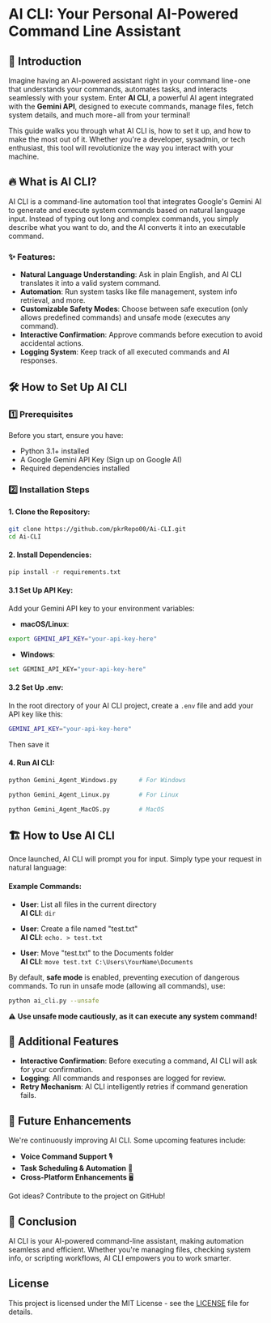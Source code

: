 # AI CLI: Your Personal AI-Powered Command Line Assistant

## 🚀 Introduction

Imagine having an AI-powered assistant right in your command line - one that understands your commands, automates tasks, and interacts seamlessly with your system. Enter **AI CLI**, a powerful AI agent integrated with the **Gemini API**, designed to execute commands, manage files, fetch system details, and much more - all from your terminal!

This guide walks you through what AI CLI is, how to set it up, and how to make the most out of it. Whether you're a developer, sysadmin, or tech enthusiast, this tool will revolutionize the way you interact with your machine.

## 🔥 What is AI CLI?

AI CLI is a command-line automation tool that integrates Google's Gemini AI to generate and execute system commands based on natural language input. Instead of typing out long and complex commands, you simply describe what you want to do, and the AI converts it into an executable command.

### ✨ Features:
- **Natural Language Understanding**: Ask in plain English, and AI CLI translates it into a valid system command.
- **Automation**: Run system tasks like file management, system info retrieval, and more.
- **Customizable Safety Modes**: Choose between safe execution (only allows predefined commands) and unsafe mode (executes any command).
- **Interactive Confirmation**: Approve commands before execution to avoid accidental actions.
- **Logging System**: Keep track of all executed commands and AI responses.

## 🛠️ How to Set Up AI CLI

### 1️⃣ Prerequisites

Before you start, ensure you have:
- Python 3.1+ installed
- A Google Gemini API Key (Sign up on Google AI)
- Required dependencies installed

### 2️⃣ Installation Steps

#### 1. Clone the Repository:
```bash
git clone https://github.com/pkrRepo00/Ai-CLI.git
cd Ai-CLI
```

#### 2. Install Dependencies:
```bash
pip install -r requirements.txt
```

#### 3.1 Set Up API Key:
Add your Gemini API key to your environment variables:

- **macOS/Linux**:
```bash
export GEMINI_API_KEY="your-api-key-here"
```

- **Windows**:
```bash
set GEMINI_API_KEY="your-api-key-here"
```
#### 3.2 Set Up .env:
In the root directory of your AI CLI project, create a `.env` file and add your API key like this:
```bash
GEMINI_API_KEY="your-api-key-here"
```
Then save it
#### 4. Run AI CLI:
```bash
python Gemini_Agent_Windows.py      # For Windows

python Gemini_Agent_Linux.py        # For Linux

python Gemini_Agent_MacOS.py        # MacOS


```

## 🏗️ How to Use AI CLI

Once launched, AI CLI will prompt you for input. Simply type your request in natural language:

#### Example Commands:

- **User**: List all files in the current directory  
  **AI CLI**: `dir`

- **User**: Create a file named "test.txt"  
  **AI CLI**: `echo. > test.txt`

- **User**: Move "test.txt" to the Documents folder  
  **AI CLI**: `move test.txt C:\Users\YourName\Documents`

By default, **safe mode** is enabled, preventing execution of dangerous commands. To run in unsafe mode (allowing all commands), use:

```bash
python ai_cli.py --unsafe
```

⚠️ **Use unsafe mode cautiously, as it can execute any system command!**

## 📌 Additional Features
- **Interactive Confirmation**: Before executing a command, AI CLI will ask for your confirmation.
- **Logging**: All commands and responses are logged for review.
- **Retry Mechanism**: AI CLI intelligently retries if command generation fails.

## 🔮 Future Enhancements
We're continuously improving AI CLI. Some upcoming features include:
- **Voice Command Support** 🎙️
- **Task Scheduling & Automation** 📅
- **Cross-Platform Enhancements** 🖥️

Got ideas? Contribute to the project on GitHub!

## 🎉 Conclusion
AI CLI is your AI-powered command-line assistant, making automation seamless and efficient. Whether you're managing files, checking system info, or scripting workflows, AI CLI empowers you to work smarter.

## License

This project is licensed under the MIT License - see the [LICENSE](LICENSE) file for details.

